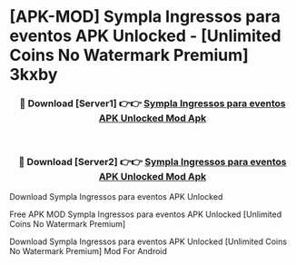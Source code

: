 # [APK-MOD] Sympla  Ingressos para eventos APK Unlocked - [Unlimited Coins No Watermark Premium] 3kxby



<div align="center">
<h3>🔴 Download [Server1] 👉👉 <a href="https://momento.my/?title=Sympla__Ingressos_para_eventos_APK_Unlocked">Sympla  Ingressos para eventos APK Unlocked Mod Apk</a></h3><br>

<h3>🔴 Download [Server2] 👉👉 <a href="https://momento.my/?title=Sympla__Ingressos_para_eventos_APK_Unlocked">Sympla  Ingressos para eventos APK Unlocked Mod Apk</a></h3>
</div>



Download Sympla  Ingressos para eventos APK Unlocked 

Free APK MOD Sympla  Ingressos para eventos APK Unlocked [Unlimited Coins No Watermark Premium]

Download Sympla  Ingressos para eventos APK Unlocked [Unlimited Coins No Watermark Premium] Mod For Android
